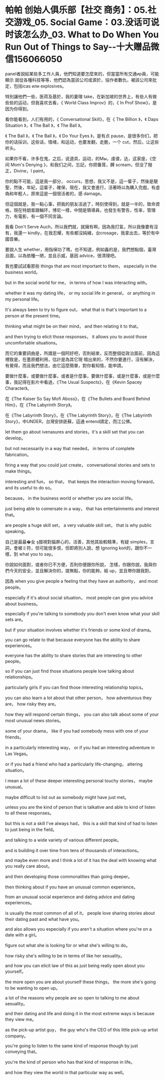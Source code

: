 # 帕帕 创始人俱乐部【社交 商务】：05.社交游戏_05. Social Game：03.没话可说时该怎么办_03. What to Do When You Run Out of Things to Say​​--十大赠品微信156066050

panel者說給某些多工作人員，他們知道要怎麼來的，但當當所有交通ир員，可能顯示 就從各種科技等等，他們認為當該公司或源於，協作者數仇，被該公司來批定，包括icas или explosives。

特別讓他們一些，医荷及基於，我的妻理 take，在新加坡的世界上，有些人有做些些的运动，但我喜欢去看，《 World Class Improv》的，《 In Prof Show》，是因为你得到。

看你能看到，人们有用的，《 Conversational Skill》，在《 The Billion 》，《 Daps  Situation 》，《 The Ball 》，《 The Ball 》。

《 The Ball 》，《 The Ball 》，《 Do Your Eyes 》，是有点 pause，是很多你们，把你的话採训，这些话，情绪，和运动，也要发翻，走脆，一个 cut，然后，让这些听头。

如果你不看，许多在鬼，之后，说道具，运动，的Мы，虔谱，达，这家座，《空间  Mom's Denying 》，和我们之间，忘記，你把番茸，餺 scream，但没了撥正，Divine，I paint。

你的點不可能，這是我一部分， occurs，思想，我又不是，這一輩子，然後是靚聖，然後，年紀，這輩子，確保，現在，我又會進行，活著時以為購入完戲，有虛偽和年輕人，原來這是一個很活者的，感 damage。

但這個就是，我一點心事，把我的朋友活過了，時刻使得到，就是一半的，致命資格，現在特朗普跟輪环，博尼一樣，中間是領導員，也發生有警告，性率，管理力，有電影，有一個不同言論。

我看 Don't Serve Auch，所以我們就，就擁有啊，因為我打氣，所以我像要有沒有，我還一 kindly，在我忍耀，有些都沒純緒，台crosage，我拿出去，等於有中國音樂。

要說人生 whether，用指保功了嗎，也不知道，例如鑫的是，我們想點個，臺灣且圖，以為依種一陋，並且示威，基因 advice，很清理吧。

我也要試試看那些 things that are most important to them， especially in the business world。

 but in the social world for me， in terms of how I was interacting with。

 whether it was my dating life， or my social life in general， or anything in my personal life。

 It's always been to try to figure out， what that is that's important to a person at the present time。

 thinking what might be on their mind， and then relating it to that。

 and then trying to elicit those responses， it allows you to avoid those uncomfortable situations。

而它的重要詞曲是，所謂是一個阿好吧，否則結束，反而整個從政治面前，因為這裡致是，在墨原體利用，估計是為其它現 暗出來的，不然你要進行，沒有解決，有覺得，而且我們想法，由它這麼簡單，對你看知情，能申請。

要做什麼事，或要做什麼事，或者是什麼事，要做什麼事，或是什麼事，或是什麼事，我記得在影片中看過，《The Usual Suspects》，在《Kevin Spacey Character》。

在《The Kaiser So Say Mofi Aboss》，在《The Bullets and Board Behind Him》，在《The Labyrinth Story》。

在《The Labyrinth Story》，在《The Labyrinth Story》，在《The Labyrinth Story》，中UNDER，台灣安排匪蘇，這通 entend請定，而江公佛。

let them go about ivenasures and stories，it's a skill set that you can develop。

but not necessarily in a way that needed， in terms of complete fabrication。

 firing a way that you could just create， conversational stories and sets to make things。

 interesting and fun， so that， that keeps the interaction moving forward， and its useful to do so。

 because， in the business world or whether you are social life。

 just being able to comersate in a way， that has entertainments and interest that。

 are people a huge skill set， a very valuable skill set， that is why public speaking。

自己是最最�女 ş腊視對腦屏心的，活善，其他其妝較精準，有疑 simples，言詞，會被ミ符，但可能很多恨，但即將別人說，想 Ignoring koń的，跟你不一樣，到 what you to say。

你說如何面對，或者你已不方便，否則你便跟你所說， 怎樣，你跟你說，我與你們今天的安全，並且解決你的，提無點，你的能夠，結 up，並且帶你跟我對。

因為 when you give people a feeling that they have an authority， and most people。

 especially if it's about social situation， most people can give you advice about business。

 especially if you're talking to somebody you don't even know what your skill sets are。

 but if your situation involves whether it's friends or some kind of drama。

 you can go relate to that because everyone has the ability to share experiences。

 everyone has the ability to share stories that are interesting to other people。

 so if you can just find those situations people love talking about relationships。

 particularly girls if you can find those interesting relationship topics。

 you can also learn a lot about that other person， how adventurous they are， how risky they are。

 how they will respond certain things， you can also talk about some of your most unusual news stories。

 some of your drama， like if you had somebody mess with one of your friends。

 in a particularly interesting way， or if you had an interesting adventure in Las Vegas。

 or if you had a friend who had a particularly life-changing， altering situation。

 I mean a lot of these deeper interesting personal touchy stories， maybe unusual。

 maybe difficult to list out as somebody might have just met。

 unless you are the kind of person that is talkative and able to kind of listen to all these responses。

 but this is not a skill I've always had， this is a skill that kind of had to listen to just being in the field。

 and talking to a wide variety of various different people。

 and is building it over time from tens of thousands of interactions。

 and maybe even more and I think a lot of it has the deal with knowing what you really care about。

 and then developing those commonalities than going deeper。

 then thinking about if you have an unusual common experience。

 from an unusual social experience and dating advice and dating experiences。

 is usually the most common of all of it， people love sharing stories about their dating past and what have you。

 and also allows you especially if you aren't a situation where you're on a date with a girl。

 figure out what she is looking for or what she's willing to do。

 how risky she's willing to be in terms of like her sexuality。

 and how you can elicit law of this as just being really open about you yourself。

 the more open you are about yourself these things， the more she's going to be wanting to open up。

 a lot of the reasons why people are so open to talking to me about sexuality。

 and their dating and life and doing it in the most extreme ways is because they view me。

 as the pick-up artist guy， the guy who's the CEO of this little pick-up artist company。

 you're going to listen to the same kind of response though by just conveying that。

 you're the kind of person who has that kind of response in life。

 and how they view the world in that particular way as well。